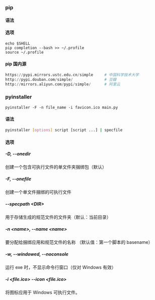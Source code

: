 ### pip

#### 语法

#### 选项

```
echo $SHELL
pip completion --bash >> ~/.profile
source ~/.profile
```

#### pip 国内源

```python
https://pypi.mirrors.ustc.edu.cn/simple		# 中国科学技术大学
http://pypi.douban.com/simple/				# 豆瓣
http://mirrors.aliyun.com/pypi/simple/		# 阿里云
```

### pyinstaller

`pyinstaller -F -n file_name -i favicon.ico main.py`

#### 语法

```bash
pyinstaller [options] script [script ...] | specfile
```

#### 选项

##### -D, --onedir

创建一个包含可执行文件的单文件夹捆绑包（默认）

##### -F, --onefile

创建一个单文件捆绑的可执行文件

##### --specpath \<DIR>

用于存储生成的规范文件的文件夹（默认：当前目录）

##### -n \<name>, --name \<name>

要分配给捆绑应用和规范文件的名称 （默认值：第一个脚本的 basename）

##### -w, --windowed, --noconsole

运行 exe 时，不显示命令行窗口（仅对 Windows 有效）

##### -i \<file.ico> --icon \<file.ico>

将图标应用于 Windows 可执行文件。
